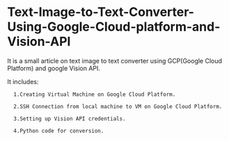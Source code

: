 # Text-Image-to-Text-Converter-Using-Google-Cloud-platform-and-Vision-API

It is a small article on text image to text converter using GCP(Google Cloud Platform) and google Vision API.

It includes:

      1.Creating Virtual Machine on Google Cloud Platform.
     
      2.SSH Connection from local machine to VM on Google Cloud Platform.
      
      3.Setting up Vision API credentials.
      
      4.Python code for conversion.
